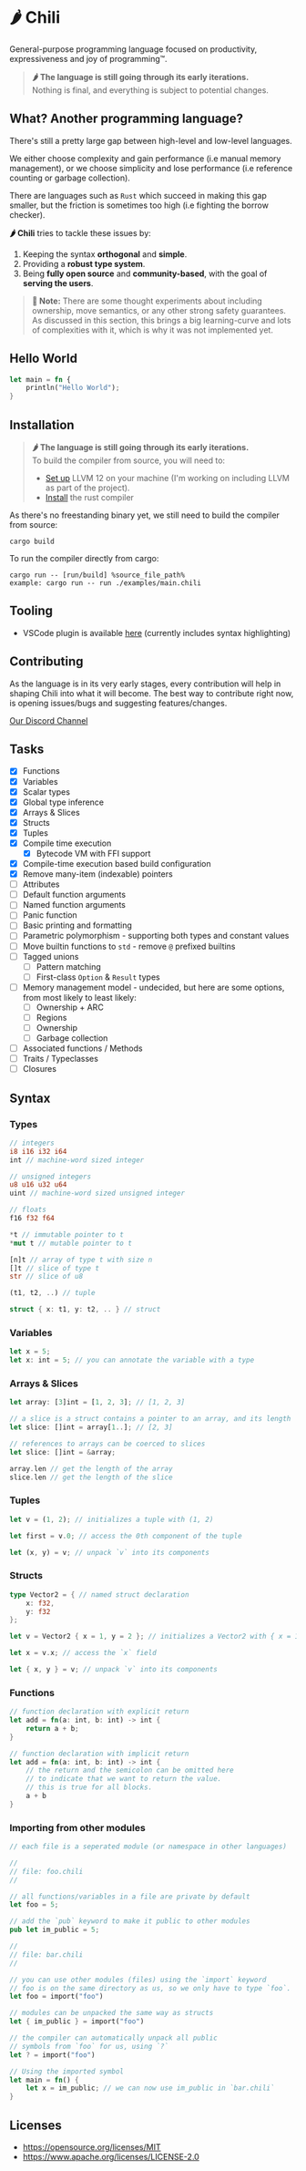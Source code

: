 # 🌶 Chili

General-purpose programming language focused on productivity, expressiveness and joy of programming™.

> **🌶 The language is still going through its early iterations.**  
> Nothing is final, and everything is subject to potential changes.

## What? Another programming language?

There's still a pretty large gap between high-level and low-level languages.

We either choose complexity and gain performance (i.e manual memory management), or we choose simplicity and lose performance (i.e reference counting or garbage collection).

There are languages such as `Rust` which succeed in making this gap smaller, but the friction is sometimes too high (i.e fighting the borrow checker).

**🌶 Chili** tries to tackle these issues by:

1. Keeping the syntax **orthogonal** and **simple**.
2. Providing a **robust type system**.
3. Being **fully open source** and **community-based**, with the goal of **serving the users**.

> **📝 Note:** There are some thought experiments about including
> ownership, move semantics, or any other strong safety guarantees.
> As discussed in this section, this brings a big learning-curve and lots of complexities with it,
> which is why it was not implemented yet.

## Hello World

```rust
let main = fn {
	println("Hello World");
}
```

## Installation

> **🌶 The language is still going through its early iterations.**  
> To build the compiler from source, you will need to:
>
> - [Set up](https://github.com/llvm/llvm-project/releases/tag/llvmorg-12.0.1) LLVM 12 on your machine (I'm working on including LLVM as part of the project).
> - [Install](https://www.rust-lang.org/learn/get-started) the rust compiler

As there's no freestanding binary yet, we still need to build the compiler from source:

```
cargo build
```

To run the compiler directly from cargo:

```
cargo run -- [run/build] %source_file_path%
example: cargo run -- run ./examples/main.chili
```

## Tooling

- VSCode plugin is available [here](https://github.com/r0nsha/chili/tree/main/editors/vscode) (currently includes syntax highlighting)

## Contributing

As the language is in its very early stages, every contribution will help in shaping Chili into what it will become. The best way to contribute right now, is opening issues/bugs and suggesting features/changes.

[Our Discord Channel](https://discord.gg/Tu4s49Pdre)

## Tasks

- [x] Functions
- [x] Variables
- [x] Scalar types
- [x] Global type inference
- [x] Arrays & Slices
- [x] Structs
- [x] Tuples
- [x] Compile time execution
  - [x] Bytecode VM with FFI support
- [x] Compile-time execution based build configuration
- [x] Remove many-item (indexable) pointers
- [ ] Attributes
- [ ] Default function arguments
- [ ] Named function arguments
- [ ] Panic function
- [ ] Basic printing and formatting
- [ ] Parametric polymorphism - supporting both types and constant values
- [ ] Move builtin functions to `std` - remove `@` prefixed builtins
- [ ] Tagged unions
  - [ ] Pattern matching
  - [ ] First-class `Option` & `Result` types
- [ ] Memory management model - undecided, but here are some options, from most likely to least likely:
  - [ ] Ownership + ARC
  - [ ] Regions
  - [ ] Ownership
  - [ ] Garbage collection
- [ ] Associated functions / Methods
- [ ] Traits / Typeclasses
- [ ] Closures

## Syntax

### Types

```rust
// integers
i8 i16 i32 i64
int // machine-word sized integer

// unsigned integers
u8 u16 u32 u64
uint // machine-word sized unsigned integer

// floats
f16 f32 f64

*t // immutable pointer to t
*mut t // mutable pointer to t

[n]t // array of type t with size n
[]t // slice of type t
str // slice of u8

(t1, t2, ..) // tuple

struct { x: t1, y: t2, .. } // struct
```

### Variables

```rust
let x = 5;
let x: int = 5; // you can annotate the variable with a type
```

### Arrays & Slices

```rust
let array: [3]int = [1, 2, 3]; // [1, 2, 3]

// a slice is a struct contains a pointer to an array, and its length
let slice: []int = array[1..]; // [2, 3]

// references to arrays can be coerced to slices
let slice: []int = &array;

array.len // get the length of the array
slice.len // get the length of the slice
```

### Tuples

```rust
let v = (1, 2); // initializes a tuple with (1, 2)

let first = v.0; // access the 0th component of the tuple

let (x, y) = v; // unpack `v` into its components
```

### Structs

```rust
type Vector2 = { // named struct declaration
	x: f32,
	y: f32
};

let v = Vector2 { x = 1, y = 2 }; // initializes a Vector2 with { x = 1, y = 2 }

let x = v.x; // access the `x` field

let { x, y } = v; // unpack `v` into its components
```

### Functions

```rust
// function declaration with explicit return
let add = fn(a: int, b: int) -> int {
	return a + b;
}

// function declaration with implicit return
let add = fn(a: int, b: int) -> int {
	// the return and the semicolon can be omitted here
	// to indicate that we want to return the value.
	// this is true for all blocks.
	a + b
}
```

### Importing from other modules

```rust
// each file is a seperated module (or namespace in other languages)

//
// file: foo.chili
//

// all functions/variables in a file are private by default
let foo = 5;

// add the `pub` keyword to make it public to other modules
pub let im_public = 5;

//
// file: bar.chili
//

// you can use other modules (files) using the `import` keyword
// foo is on the same directory as us, so we only have to type `foo`.
let foo = import("foo")

// modules can be unpacked the same way as structs
let { im_public } = import("foo")

// the compiler can automatically unpack all public
// symbols from `foo` for us, using `?`
let ? = import("foo")

// Using the imported symbol
let main = fn() {
    let x = im_public; // we can now use im_public in `bar.chili`
}
```

## Licenses

- https://opensource.org/licenses/MIT
- https://www.apache.org/licenses/LICENSE-2.0
